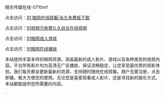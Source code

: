 精东传媒在线-0710mf

点击访问：<a href="https://heiliaoll4qsx.pages.dev">91 暗网在线观看|永久免费版下载</a>

点击访问：<a href="https://heiliaowzu4ur.pages.dev">91视频污免费久久综合在线视频</a>

点击访问：<a href="https://heiliaozj3tjd.pages.dev">91暗网成人游戏</a>

点击访问：<a href="https://heiliaoe8ajia.pages.dev">91暗网在线播放</a>

本站提供丰富多样的暗网资源，涵盖最新的成人影片、游戏以及各种类型的视频内容。平台所有影片均为高清无广告播放，保证流畅稳定，让您享受最优质的观影体验。我们每天都会更新最新的资源，支持随时随地在线观看。用户无需注册，点击即播，极大方便您的使用。无论您是喜爱观看成人影片，还是寻找新的娱乐方式，本站都能提供您所需要的内容。

<span style="display:none;">[Canonical link](https://github.com/cvv20250710/cvv10)</span>·
